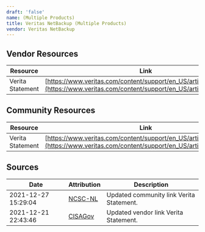 ```yaml
---
draft: 'false'
name: (Multiple Products)
title: Veritas NetBackup (Multiple Products)
vendor: Veritas NetBackup
---
```


## Vendor Resources
| Resource | Link |
| --- | --- |
| Verita Statement | [https://www.veritas.com/content/support/en_US/article.100052070](https://www.veritas.com/content/support/en_US/article.100052070) |

## Community Resources
| Resource | Link |
| --- | --- |
| Verita Statement | [https://www.veritas.com/content/support/en_US/article.100052070](https://www.veritas.com/content/support/en_US/article.100052070) |


## Sources
| Date | Attribution | Description |
| --- | --- | --- |
| 2021-12-27 15:29:04 | [NCSC-NL](https://github.com/NCSC-NL/log4shell/blob/main/software/README.md) | Updated community link Verita Statement.  |
| 2021-12-21 22:43:46 | [CISAGov](https://raw.githubusercontent.com/cisagov/log4j-affected-db/develop/README.md) | Updated vendor link Verita Statement.  |
